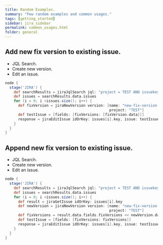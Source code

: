 ```yaml
---
title: Random Examples.
summary: "Few random examples and common usages."
tags: [getting_started]
sidebar: jira_sidebar
permalink: common_usages.html
folder: general
---
```


## Add new fix version to existing issue.

* JQL Search.
* Create new version.
* Edit an issue.

``` groovy
node {
  stage('JIRA') {
    def searchResults = jiraJqlSearch jql: "project = TEST AND issuekey = 'TEST-1'"
    def issues = searchResults.data.issues
    for (i = 0; i <issues.size(); i++) {
      def fixVersion = jiraNewVersion version: [name: "new-fix-version-1.0",
                                                project: "TEST"]
      def testIssue = [fields: [fixVersions: [fixVersion.data]]]
      response = jiraEditIssue idOrKey: issues[i].key, issue: testIssue
    }
  }
}
```

## Append new fix version to existing issue.

* JQL Search.
* Create new version.
* Edit an issue.

```groovy
node {
  stage('JIRA') {
    def searchResults = jiraJqlSearch jql: "project = TEST AND issuekey = 'TEST-1'"
    def issues = searchResults.data.issues
    for (i = 0; i <issues.size(); i++) {
      def result = jiraGetIssue idOrKey: issues[i].key
      def newVersion = jiraNewVersion version: [name: "new-fix-version-1.1",
                                                project: "TEST"]
      def fixVersions = result.data.fields.fixVersions << newVersion.data
      def testIssue = [fields: [fixVersions: fixVersions]]
      response = jiraEditIssue idOrKey: issues[i].key, issue: testIssue
    }
  }
}
```
